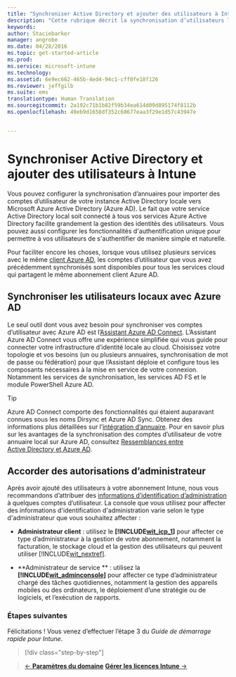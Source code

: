 ```yaml
---
title: "Synchroniser Active Directory et ajouter des utilisateurs à Intune | Microsoft Intune"
description: "Cette rubrique décrit la synchronisation d’utilisateurs locaux avec Azure AD et l’octroi d’autorisations d’administrateur pour votre abonnement Intune"
keywords: 
author: Staciebarker
manager: angrobe
ms.date: 04/28/2016
ms.topic: get-started-article
ms.prod: 
ms.service: microsoft-intune
ms.technology: 
ms.assetid: 6e9ec662-465b-4ed4-94c1-cff0fe18f126
ms.reviewer: jeffgilb
ms.suite: ems
translationtype: Human Translation
ms.sourcegitcommit: 2a192c71b1b82f59b34ea614d09d895174f8112b
ms.openlocfilehash: 49eb9d1658df352c68677eaa3f29e1d57c43947e


---
```



# Synchroniser Active Directory et ajouter des utilisateurs à Intune
Vous pouvez configurer la synchronisation d’annuaires pour importer des comptes d’utilisateur de votre instance Active Directory locale vers Microsoft Azure Active Directory (Azure AD). Le fait que votre service Active Directory local soit connecté à tous vos services Azure Active Directory facilite grandement la gestion des identités des utilisateurs. Vous pouvez aussi configurer les fonctionnalités d'authentification unique pour permettre à vos utilisateurs de s'authentifier de manière simple et naturelle.

Pour faciliter encore les choses, lorsque vous utilisez plusieurs services avec le même [client Azure AD](http://technet.microsoft.com/library/jj573650.aspx#BKMK_WhatIsAnAzureADTenant), les comptes d’utilisateur que vous avez précédemment synchronisés sont disponibles pour tous les services cloud qui partagent le même abonnement client Azure AD.

## Synchroniser les utilisateurs locaux avec Azure AD
Le seul outil dont vous avez besoin pour synchroniser vos comptes d’utilisateur avec Azure AD est l’[Assistant Azure AD Connect](https://www.microsoft.com/download/details.aspx?id=47594). L’Assistant Azure AD Connect vous offre une expérience simplifiée qui vous guide pour connecter votre infrastructure d’identité locale au cloud.  Choisissez votre topologie et vos besoins (un ou plusieurs annuaires, synchronisation de mot de passe ou fédération) pour que l’Assistant déploie et configure tous les composants nécessaires à la mise en service de votre connexion. Notamment les services de synchronisation, les services AD FS et le module PowerShell Azure AD.

> [!TIP]
> Azure AD Connect comporte des fonctionnalités qui étaient auparavant connues sous les noms Dirsync et Azure AD Sync. Obtenez des informations plus détaillées sur l’[intégration d’annuaire](http://technet.microsoft.com/library/jj573653.aspx). Pour en savoir plus sur les avantages de la synchronisation des comptes d’utilisateur de votre annuaire local sur Azure AD, consultez [Ressemblances entre Active Directory et Azure AD](http://technet.microsoft.com/library/dn518177.aspx).

## Accorder des autorisations d’administrateur
Après avoir ajouté des utilisateurs à votre abonnement Intune, nous vous recommandons d’attribuer des [informations d’identification d’administration](administrative-accounts-websites-perms.md) à quelques comptes d’utilisateur. La console que vous utilisez pour affecter des informations d'identification d'administration varie selon le type d'administrateur que vous souhaitez affecter :

-   **Administrateur client** : utilisez le **[!INCLUDE[wit_icp_1](../includes/wit_icp_1_md.md)]** pour affecter ce type d’administrateur à la gestion de votre abonnement, notamment la facturation, le stockage cloud et la gestion des utilisateurs qui peuvent utiliser [!INCLUDE[wit_nextref](../includes/wit_nextref_md.md)].

-   **Administrateur de service ** : utilisez la **[!INCLUDE[wit_adminconsole](../includes/wit_adminconsole_md.md)]** pour affecter ce type d’administrateur chargé des tâches quotidiennes, notamment la gestion des appareils mobiles ou des ordinateurs, le déploiement d’une stratégie ou de logiciels, et l’exécution de rapports.


### Étapes suivantes
Félicitations ! Vous venez d’effectuer l’étape 3 du *Guide de démarrage rapide pour Intune*.

>[!div class="step-by-step"]

>[&larr; **Paramètres du domaine**](.\start-with-a-paid-subscription-to-microsoft-intune-step-2.md)     [**Gérer les licences Intune** &rarr;](.\start-with-a-paid-subscription-to-microsoft-intune-step-4.md)  



<!--HONumber=Jul16_HO4-->



